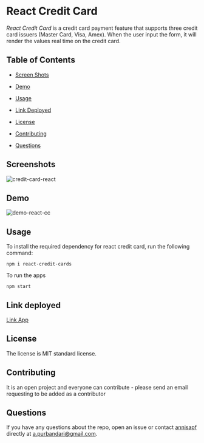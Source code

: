 # React Credit Card
*React Credit Card* is a credit card payment feature that supports three credit card issuers (Master Card, Visa, Amex). When the user input the form, it will render the values real time on the credit card. 

## Table of Contents 

* [Screen Shots](#screenshots)

* [Demo](#demo)

* [Usage](#usage)

* [Link Deployed](#link)

* [License](#license)
    
* [Contributing](#contributing)
    
* [Questions](#questions)


## Screenshots

![credit-card-react](https://user-images.githubusercontent.com/7066137/112779832-4b215500-9093-11eb-97f6-7eaa2ebb7c30.png)


## Demo

![demo-react-cc](https://user-images.githubusercontent.com/7066137/112780143-edd9d380-9093-11eb-9ca2-0caf0430a286.gif)


## Usage
To install the required dependency for react credit card, run the following command:
    
```
npm i react-credit-cards
```

To run the apps

```
npm start
```
    
## Link deployed
<a href="https://annisapf.github.io/React-Credit-Card/" targe="_blank">Link App</a>

## License
The license is MIT standard license.
        
## Contributing
    
It is an open project and everyone can contribute - please send an email requesting to be added as a contributor

## Questions
    
If you have any questions about the repo, open an issue or contact [annisapf](https://github.com/annisapf/) directly at a.purbandari@gmail.com.





